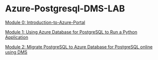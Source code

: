 # Azure-Postgresql-DMS-LAB

[Module 0: Introduction-to-Azure-Portal](https://github.com/SpektraSystems/Azure-PostgreSQL-DMS-Lab/blob/master/Module%200:%20Introduction-to-Azure-Portal.md)

[Module 1: Using Azure Database for PostgreSQL to Run a Python Application](https://github.com/SpektraSystems/Azure-PostgreSQL-DMS-Lab/blob/master/Module%201:%20Using%20Azure%20Database%20for%20PostgreSQL%20to%20Run%20a%20Python%20Application.md)

[Module 2: Migrate PostgreSQL to Azure Database for PostgreSQL online using DMS](https://github.com/SpektraSystems/Azure-PostgreSQL-DMS-Lab/blob/master/Module%202:%20Migrate%20PostgreSQL%20to%20Azure%20Database%20for%20PostgreSQL%20online%20using%20DMS.md)
